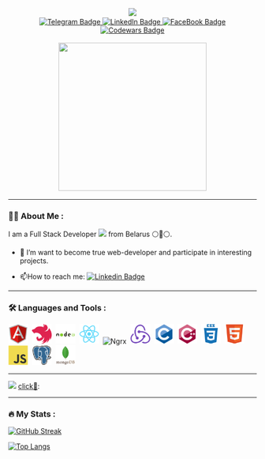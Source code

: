 <div id="header" align="center">
  <img src="https://www.puttiapps.com/wp-content/uploads/2021/05/programming.gif" width="250"/>
  <div id="badges">
    <a href="https://t.me/maksimneat">
    <img src="https://img.shields.io/badge/Telegram-2CA5E0?style=for-the-badge&logo=telegram&logoColor=white" alt="Telegram Badge"/>
  </a>
  <a href="https://www.linkedin.com/in/maksim-kovaliov-448558220/">
    <img src="https://img.shields.io/badge/LinkedIn-blue?style=for-the-badge&logo=linkedin&logoColor=white" alt="LinkedIn Badge"/>
  </a>
  <a href="your-youtube-URL">
    <img src="https://img.shields.io/badge/Facebook-1877F2?style=for-the-badge&logo=facebook&logoColor=white" alt="FaceBook Badge"/>
  </a>
    <a href="https://www.codewars.com/users/MaxKoval1ov">
      <img src="https://img.shields.io/badge/Codewars-B1361E?style=for-the-badge&logo=codewars&logoColor=grey" alt="Codewars Badge"/>
  </a>
</div>
  <img src="https://komarev.com/ghpvc/?username=MaxKoval1ov&style=flat-square&color=blueviolet" alt=""/>
</div>
<div align="center">
  <img src="https://media0.giphy.com/media/kBZ212yGzFaxgkSIKW/giphy.gif?cid=790b76115f656b2ee62ccc08891b237bba2268db51643bd9&rid=giphy.gif&ct=s" width="300" height="300"/>
</div>

---

### :man_technologist: About Me :
I am a Full Stack Developer <img src="https://media.giphy.com/media/WUlplcMpOCEmTGBtBW/giphy.gif" width="30"> from Belarus ⚪🔴⚪.
- :telescope: I’m want to become true web-developer and participate in interesting projects.

- :mailbox:How to reach me: [![Linkedin Badge](https://img.shields.io/badge/-Max-blue?style=flat&logo=Linkedin&logoColor=white)](your-linkedin-url)

---

### :hammer_and_wrench: Languages and Tools :
<div>
  <img src="https://github.com/devicons/devicon/blob/master/icons/angularjs/angularjs-original.svg" title="Angular" alt="Angular" width="40" height="40"/>&nbsp;
  <img src="https://github.com/devicons/devicon/blob/master/icons/nestjs/nestjs-plain.svg" title="Nest" alt="Nest" width="40" height="40"/>&nbsp;
  <img src="https://github.com/devicons/devicon/blob/master/icons/nodejs/nodejs-original-wordmark.svg" title="Node" alt="Node" width="40" height="40"/>&nbsp;
  <img src="https://github.com/devicons/devicon/blob/master/icons/react/react-original.svg" title="React" alt="React" width="40" height="40"/>&nbsp;
  <img src="https://camo.githubusercontent.com/67d904bacc06f49cffc864dfc649930b48521cddc4f758a12e64e9486661c66e/68747470733a2f2f63646e2e776f726c64766563746f726c6f676f2e636f6d2f6c6f676f732f6e6772782e737667" title="Ngrx" alt="Ngrx " width="40" height="40"/>&nbsp;
  <img src="https://github.com/devicons/devicon/blob/master/icons/redux/redux-original.svg" title="Redux" alt="Redux " width="40" height="40"/>&nbsp;
  <img src="https://github.com/devicons/devicon/blob/master/icons/c/c-original.svg" title="С" alt="С" width="40" height="40"/>&nbsp;
  <img src="https://github.com/devicons/devicon/blob/master/icons/cplusplus/cplusplus-original.svg" title="СPP" alt="СPP" width="40" height="40"/>&nbsp;
  <img src="https://github.com/devicons/devicon/blob/master/icons/css3/css3-plain-wordmark.svg"  title="CSS3" alt="CSS" width="40" height="40"/>&nbsp;
  <img src="https://github.com/devicons/devicon/blob/master/icons/html5/html5-original.svg" title="HTML5" alt="HTML" width="40" height="40"/>&nbsp;
  <img src="https://github.com/devicons/devicon/blob/master/icons/javascript/javascript-original.svg" title="JavaScript" alt="JavaScript" width="40" height="40"/>&nbsp;
 <img src="https://github.com/devicons/devicon/blob/master/icons/postgresql/postgresql-original.svg" title="Postgress" alt="Postgresql" width="40" height="40"/>&nbsp;
  <img src="https://github.com/devicons/devicon/blob/master/icons/mongodb/mongodb-original-wordmark.svg" title="Postgress" alt="Postgresql" width="40" height="40"/>&nbsp;
</div>

---


![](https://www.codewars.com/users/MaxKoval1ov/badges/large)
[click🥷](https://www.codewars.com/users/MaxKoval1ov):

---

### :fire: My Stats :

[![GitHub Streak](http://github-readme-streak-stats.herokuapp.com?user=MaxKoval1ov&theme=dark&date_format=M%20j%5B%2C%20Y%5D)](https://git.io/streak-stats)

[![Top Langs](https://github-readme-stats.vercel.app/api/top-langs/?username=MaxKoval1ov&layout=compact&theme=vision-friendly-dark)](https://github.com/anuraghazra/github-readme-stats)


